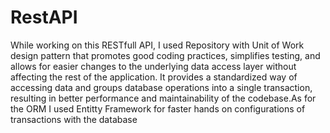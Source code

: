 # RestAPI

While working on this RESTfull API, I used Repository with Unit of Work design pattern that promotes good coding practices, simplifies testing, and allows for easier changes to the underlying data access layer without affecting the rest of the application. It provides a standardized way of accessing data and groups database operations into a single transaction, resulting in better performance and maintainability of the codebase.As for the ORM I used Entitty Framework for faster hands on configurations of transactions with the database
